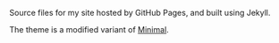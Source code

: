 Source files for my site hosted by GitHub Pages, and built using Jekyll.

The theme is a modified variant of [Minimal](https://github.com/pages-themes/minimal).